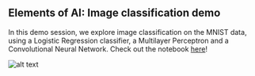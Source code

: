 ## Elements of AI: Image classification demo
In this demo session, we explore image classification on the MNIST data, using a Logistic Regression classifier, a Multilayer Perceptron and a Convolutional Neural Network. Check out the notebook [here](https://github.com/JonnaBuri/Elements_of_AI-image_classification/blob/main/Image%20classification%20with%20LR%2C%20MLP%2C%20CNNs%20(Elements%20of%20AI%20demo%20session).ipynb)!

![alt text](https://github.com/JonnaBuri/image_classification-LR-MLP-CNN/blob/main/img1.png?raw=true)
